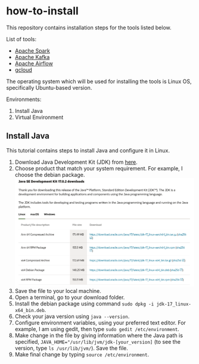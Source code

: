 # how-to-install

This repository contains installation steps for the tools listed below.

List of tools:
- [Apache Spark](/Apache%20Spark/README.md)
- [Apache Kafka](/Apache%20Kafka/README.md)
- [Apache Airflow](/Apache%20Airflow/README.md)
- [gcloud](/gcloud/README.md)


The operating system which will be used for installing the tools is Linux OS, specifically Ubuntu-based version.

Environments:
1. Install Java
2. Virtual Environment

## Install Java
This tutorial contains steps to install Java and configure it in Linux.

1. Download Java Development Kit (JDK) from [here](https://www.oracle.com/java/technologies/downloads/).
2. Choose product that match your system requirement. For example, I choose the debian package.
![java-download-section](/img/java-download-section.png)
3. Save the file to your local machine.
4. Open a terminal, go to your download folder.
5. Install the debian package using command `sudo dpkg -i jdk-17_linux-x64_bin.deb`.
6. Check your java version using `java --version`.
7. Configure environment variables, using your preferred text editor. For example, I am using gedit, then type `sudo gedit /etc/environment`.
8. Make change in the file by giving information where the Java path is specified, `JAVA_HOME="/usr/lib/jvm/jdk-[your_version]` (to see the version, type `ls /usr/lib/jvm/`). Save the file.
9. Make final change by typing `source /etc/environment`.
